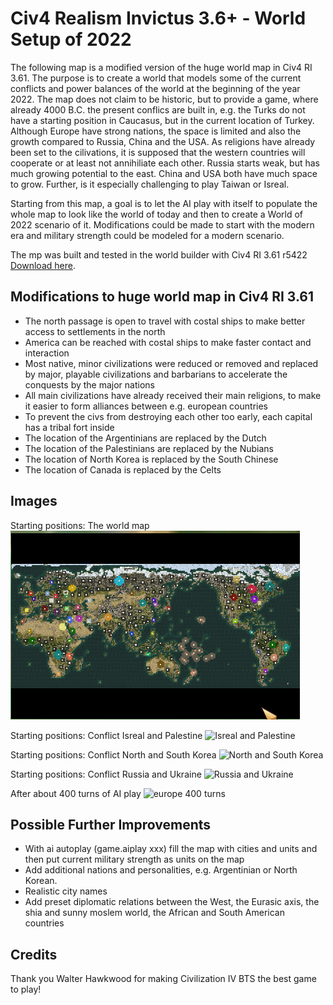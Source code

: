 # Civ4 Realism Invictus 3.6+ - World Setup of 2022
The following map is a modified version of the huge world map in Civ4 RI 3.61. The purpose is to create a world that models some of the current conflicts and power balances of the world at the beginning of the year 2022. 
The map does not claim to be historic, but to provide a game, where already 4000 B.C. the present conflics are built in, e.g. the Turks do not have a starting position in Caucasus, but in the current location of Turkey. Although Europe have strong nations, the space is limited and also the growth compared to Russia, China and the USA. As religions have already been set to the cilivations, it is supposed that the western countries will cooperate or at least not annihiliate each other. Russia starts weak, but has much growing potential to the east. China and USA both have much space to grow. Further, is it especially challenging to play Taiwan or Isreal.

Starting from this map, a goal is to let the AI play with itself to populate the whole map to look like the world of today and then to create a World of 2022 scenario of it. Modifications could be made to start with the modern era and military strength could be modeled for a modern scenario.

The mp was built and tested in the world builder with Civ4 RI 3.61 r5422 [Download here](https://sourceforge.net/projects/civ4mods/).

## Modifications to huge world map in Civ4 RI 3.61
- The north passage is open to travel with costal ships to make better access to settlements in the north
- America can be reached with costal ships to make faster contact and interaction
- Most native, minor civilizations were reduced or removed and replaced by major, playable civilizations and barbarians to accelerate the conquests by the major nations
- All main civilizations have already received their main religions, to make it easier to form alliances between e.g. european countries
- To prevent the civs from destroying each other too early, each capital has a tribal fort inside
- The location of the Argentinians are replaced by the Dutch
- The location of the Palestinians are replaced by the Nubians
- The location of North Korea is replaced by the South Chinese
- The location of Canada is replaced by the Celts

## Images
Starting positions: The world map
![World map](./_images/world_map.png)

Starting positions: Conflict Isreal and Palestine
![Isreal and Palestine](./_images/isreal_palestine.png)

Starting positions: Conflict North and South Korea
![North and South Korea](./_images/north_south_korea.png)

Starting positions: Conflict Russia and Ukraine
![Russia and Ukraine](./_images/ukraine_russia.png)

After about 400 turns of AI play
![europe 400 turns](./_images/europe_400_turns.png)

## Possible Further Improvements
- With ai autoplay (game.aiplay xxx) fill the map with cities and units and then put current military strength as units on the map
- Add additional nations and personalities, e.g. Argentinian or North Korean.
- Realistic city names
- Add preset diplomatic relations between the West, the Eurasic axis, the shia and sunny moslem world, the African and South American countries

## Credits
Thank you Walter Hawkwood for making Civilization IV BTS the best game to play!
